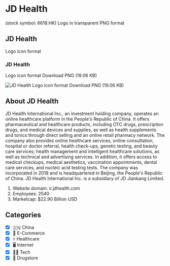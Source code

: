 # JD Health
 (stock symbol: 6618.HK) Logo in transparent PNG format

## JD Health
 Logo icon format

### JD Health
 Logo icon format Download PNG (19.06 KB)

![JD Health
 Logo icon format Download PNG (19.06 KB)](/img/orig/6618.HK-c898b97b.png)

## About JD Health


JD Health International Inc., an investment holding company, operates an online healthcare platform in the People's Republic of China. It offers pharmaceutical and healthcare products, including OTC drugs, prescription drugs, and medical devices and supplies, as well as health supplements and tonics through direct selling and an online retail pharmacy network. The company also provides online healthcare services, online consultation, hospital or doctor referral, health check-ups, genetic testing, and beauty care services; health management and intelligent healthcare solutions, as well as technical and advertising services. In addition, it offers access to medical checkups, medical aesthetics, vaccination appointments, dental care services, and nucleic acid testing tests. The company was incorporated in 2018 and is headquartered in Beijing, the People's Republic of China. JD Health International Inc. is a subsidiary of JD Jiankang Limited.

1. Website domain: ir.jdhealth.com
2. Employees: 2540
3. Marketcap: $22.90 Billion USD


## Categories
- [x] 🇨🇳 China
- [x] 🛒 E-Commerce
- [x] ⚕️ Healthcare
- [x] 🖥️ Internet
- [x] 👩‍💻 Tech
- [x] 💊 Drugstore
